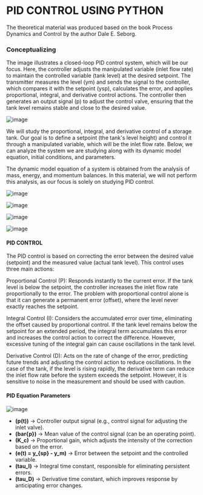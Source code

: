 # PID CONTROL USING PYTHON
The theoretical material was produced based on the book Process Dynamics and Control by the author Dale E. Seborg. 

### Conceptualizing
The image illustrates a closed-loop PID control system, which will be our focus. Here, the controller adjusts the manipulated variable (inlet flow rate) to maintain the controlled variable (tank level) at the desired setpoint. The transmitter measures the level (ym) and sends the signal to the controller, which compares it with the setpoint (ysp), calculates the error, and applies proportional, integral, and derivative control actions. The controller then generates an output signal (p) to adjust the control valve, ensuring that the tank level remains stable and close to the desired value.

![image](https://github.com/user-attachments/assets/9826e1e1-2770-433d-b61f-fe96b448ab45)

We will study the proportional, integral, and derivative control of a storage tank. Our goal is to define a setpoint (the tank's level height) and control it through a manipulated variable, which will be the inlet flow rate. Below, we can analyze the system we are studying along with its dynamic model equation, initial conditions, and parameters. 

The dynamic model equation of a system is obtained from the analysis of mass, energy, and momentum balances. In this material, we will not perform this analysis, as our focus is solely on studying PID control.

![image](https://github.com/user-attachments/assets/2562c030-9dbe-410b-a7fd-b707e8626b13)

![image](https://github.com/user-attachments/assets/2d5e9c67-1268-4119-858a-398a291154c5)

![image](https://github.com/user-attachments/assets/aecb441b-317f-41d1-b709-2ac80fd53263)

![image](https://github.com/user-attachments/assets/1af3b2cb-fbd6-4da6-96a9-5e52dc545017)

#### PID CONTROL 

The PID control is based on correcting the error between the desired value (setpoint) and the measured value (actual tank level). This control uses three main actions:

Proportional Control (P): Responds instantly to the current error. If the tank level is below the setpoint, the controller increases the inlet flow rate proportionally to the error. The problem with proportional control alone is that it can generate a permanent error (offset), where the level never exactly reaches the setpoint.

Integral Control (I): Considers the accumulated error over time, eliminating the offset caused by proportional control. If the tank level remains below the setpoint for an extended period, the integral term accumulates this error and increases the control action to correct the difference. However, excessive tuning of the integral gain can cause oscillations in the tank level.

Derivative Control (D): Acts on the rate of change of the error, predicting future trends and adjusting the control action to reduce oscillations. In the case of the tank, if the level is rising rapidly, the derivative term can reduce the inlet flow rate before the system exceeds the setpoint. However, it is sensitive to noise in the measurement and should be used with caution.

#### PID Equation Parameters

![image](https://github.com/user-attachments/assets/5ef9dfa5-1dab-4af9-bc39-f577480e898f)


- **(p(t))** → Controller output signal (e.g., control signal for adjusting the inlet valve).  
- **(bar{p})** → Mean value of the control signal (can be an operating point).  
- **(K_c)** → Proportional gain, which adjusts the intensity of the correction based on the error.  
- **(e(t) = y_{sp} - y_m)** → Error between the setpoint and the controlled variable.  
- **(tau_I)** → Integral time constant, responsible for eliminating persistent errors.  
- **(tau_D)** → Derivative time constant, which improves response by anticipating error changes.  




